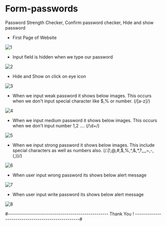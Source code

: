 # Form-passwords
Password Strength Checker, Confirm password checker, Hide and show password

* First Page of Website

![1](https://user-images.githubusercontent.com/56125560/118072096-e31b9980-b3c8-11eb-8c40-83928a9f6fab.png)

* Input field is hidden when we type our password

![2](https://user-images.githubusercontent.com/56125560/118072119-ed3d9800-b3c8-11eb-8551-ab371ca9408e.png)

* Hide and Show on click on eye icon

![3](https://user-images.githubusercontent.com/56125560/118072145-f4fd3c80-b3c8-11eb-97df-0717c248403b.png)

* When we input weak password it shows below images. This occurs when we don't input special character like $,% or number. (/[a-z]/)

![4](https://user-images.githubusercontent.com/56125560/118072153-fa5a8700-b3c8-11eb-95fa-c5a9073d6e56.png)

* When we input medium password it shows below images. This occurs when we don't input number 1,2 .... (/\d+/)

![5](https://user-images.githubusercontent.com/56125560/118072162-ffb7d180-b3c8-11eb-986f-c4b9381b4129.png)

* When we input strong password it shows below images. This include special characters as well as numbers also. (/.[!,@,#,$,%,^,&,*,?,_,~,-,(,)}/)

![6](https://user-images.githubusercontent.com/56125560/118072210-047c8580-b3c9-11eb-8bb9-2b2c74c54133.png)

* When user input wrong password its shows below alert message

![7](https://user-images.githubusercontent.com/56125560/118072217-08100c80-b3c9-11eb-898c-c66832d941c1.JPG)

* When user input write password its shows below alert message

![8](https://user-images.githubusercontent.com/56125560/118072223-0b0afd00-b3c9-11eb-9a82-27f04e759fa8.JPG)

#-------------------------------------------------- Thank You ! --------------------------------------------------#

